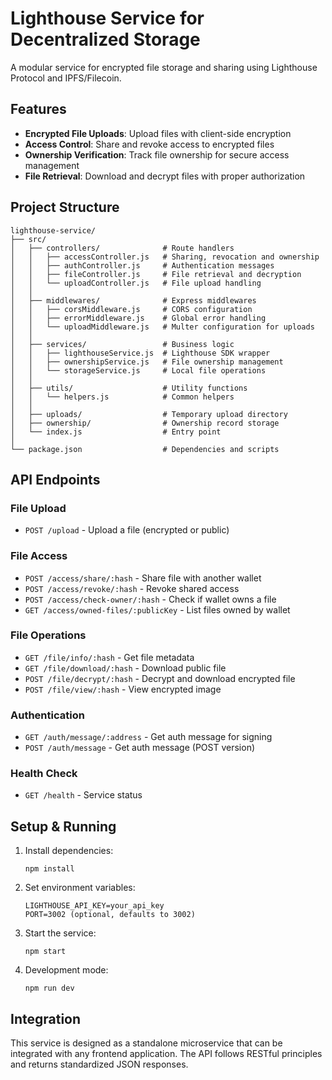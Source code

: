 # Lighthouse Service for Decentralized Storage

A modular service for encrypted file storage and sharing using Lighthouse Protocol and IPFS/Filecoin.

## Features

- **Encrypted File Uploads**: Upload files with client-side encryption
- **Access Control**: Share and revoke access to encrypted files
- **Ownership Verification**: Track file ownership for secure access management
- **File Retrieval**: Download and decrypt files with proper authorization

## Project Structure

```
lighthouse-service/
├── src/
│   ├── controllers/              # Route handlers
│   │   ├── accessController.js   # Sharing, revocation and ownership
│   │   ├── authController.js     # Authentication messages
│   │   ├── fileController.js     # File retrieval and decryption
│   │   └── uploadController.js   # File upload handling
│   │
│   ├── middlewares/              # Express middlewares
│   │   ├── corsMiddleware.js     # CORS configuration
│   │   ├── errorMiddleware.js    # Global error handling
│   │   └── uploadMiddleware.js   # Multer configuration for uploads
│   │
│   ├── services/                 # Business logic
│   │   ├── lighthouseService.js  # Lighthouse SDK wrapper
│   │   ├── ownershipService.js   # File ownership management
│   │   └── storageService.js     # Local file operations
│   │
│   ├── utils/                    # Utility functions
│   │   └── helpers.js            # Common helpers
│   │
│   ├── uploads/                  # Temporary upload directory
│   ├── ownership/                # Ownership record storage
│   └── index.js                  # Entry point
│
└── package.json                  # Dependencies and scripts
```

## API Endpoints

### File Upload
- `POST /upload` - Upload a file (encrypted or public)

### File Access
- `POST /access/share/:hash` - Share file with another wallet
- `POST /access/revoke/:hash` - Revoke shared access
- `POST /access/check-owner/:hash` - Check if wallet owns a file
- `GET /access/owned-files/:publicKey` - List files owned by wallet

### File Operations
- `GET /file/info/:hash` - Get file metadata
- `GET /file/download/:hash` - Download public file
- `POST /file/decrypt/:hash` - Decrypt and download encrypted file
- `POST /file/view/:hash` - View encrypted image

### Authentication
- `GET /auth/message/:address` - Get auth message for signing
- `POST /auth/message` - Get auth message (POST version)

### Health Check
- `GET /health` - Service status

## Setup & Running

1. Install dependencies:
   ```
   npm install
   ```

2. Set environment variables:
   ```
   LIGHTHOUSE_API_KEY=your_api_key
   PORT=3002 (optional, defaults to 3002)
   ```

3. Start the service:
   ```
   npm start
   ```

4. Development mode:
   ```
   npm run dev
   ```

## Integration

This service is designed as a standalone microservice that can be integrated with any frontend application. The API follows RESTful principles and returns standardized JSON responses.
